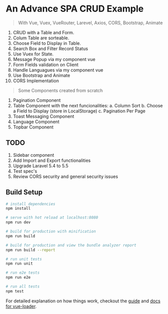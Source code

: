 # An Advance SPA CRUD Example
    
>With Vue, Vuex, VueRouter, Larevel, Axios, CORS, Bootstrap, Animate

1. CRUD with a Table and Form.
2. Colum Table are sorteable.
3. Choose Field to Display in Table.
4. Search Box and Filter Record Status
5. Use Vuex for State.
6. Message Popup via my component vue 
7. Form Fields validation on Client
8. Handle Languagues via my component vue
9. Use Bootstrap and Animate
10. CORS Implementation 

>Some Components created from scratch
1. Pagination Component
2. Table Component with the next funcionalities:
    a. Column Sort 
    b. Choose a Field to Display (store in LocalStorage)
    c. Pagination Per Page 
3. Toast Messaging Component
4. Language Component
5. Topbar Component

## TODO
1. Sidebar component
2. Add Import and Export functionalities
3. Upgrade Laravel 5.4 to 5.5
4. Test spec's
5. Review CORS security and general security issues

## Build Setup

``` bash
# install dependencies
npm install

# serve with hot reload at localhost:8080
npm run dev

# build for production with minification
npm run build

# build for production and view the bundle analyzer report
npm run build --report

# run unit tests
npm run unit

# run e2e tests
npm run e2e

# run all tests
npm test
```

For detailed explanation on how things work, checkout the [guide](http://vuejs-templates.github.io/webpack/) and [docs for vue-loader](http://vuejs.github.io/vue-loader).
